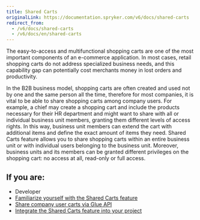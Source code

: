 ```yaml
---
title: Shared Carts
originalLink: https://documentation.spryker.com/v6/docs/shared-carts
redirect_from:
  - /v6/docs/shared-carts
  - /v6/docs/en/shared-carts
---
```


The easy-to-access and multifunctional shopping carts are one of the most important components of an e-commerce application. In most cases, retail shopping carts do not address specialized business needs, and this capability gap can potentially cost merchants money in lost orders and productivity.

In the B2B business model, shopping carts are often created and used not by one and the same person all the time, therefore for most companies, it is vital to be able to share shopping carts among company users. For example, a chief may create a shopping cart and include the products necessary for their HR department and might want to share with all or individual business unit members, granting them different levels of access rights. In this way, business unit members can extend the cart with additional items and define the exact amount of items they need. Shared Carts feature allows you to share shopping carts within an entire business unit or with individual users belonging to the business unit. Moreover, business units and its members can be granted different privileges on the shopping cart: no access at all, read-only or full access.

## If you are:

<div class="mr-container">
    <div class="mr-list-container">
        <!-- col1 -->
        <div class="mr-col">
            <ul class="mr-list mr-list-green">
                <li class="mr-title">Developer</li>
                <li><a href="https://documentation.spryker.com/docs/shared-carts-feature-overview" class="mr-link">Familiarize yourself with the Shared Carts feature</a></li>
                <li><a href="https://documentation.spryker.com/docs/en/sharing-company-user-carts" class="mr-link">Share company user carts via Glue API</a></li>
                <li><a href="https://documentation.spryker.com/docs/shared-carts-feature-integration" class="mr-link">Integrate the Shared Carts feature into your project</a></li>
            </ul>
        </div>
 <!-- col3 -->
    </div>
</div>

